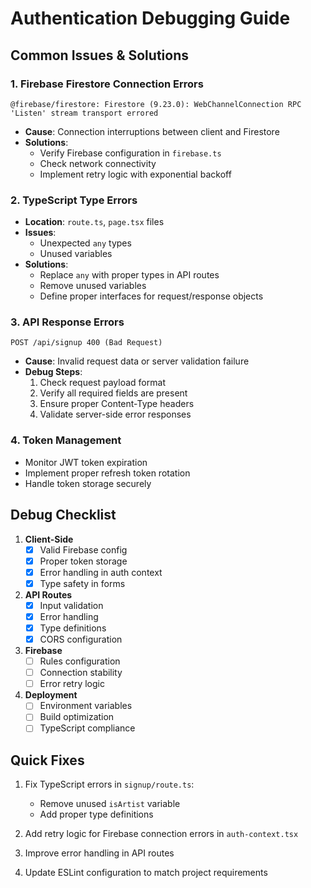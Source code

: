
# Authentication Debugging Guide

## Common Issues & Solutions

### 1. Firebase Firestore Connection Errors
```
@firebase/firestore: Firestore (9.23.0): WebChannelConnection RPC 'Listen' stream transport errored
```
- **Cause**: Connection interruptions between client and Firestore
- **Solutions**:
  - Verify Firebase configuration in `firebase.ts`
  - Check network connectivity
  - Implement retry logic with exponential backoff

### 2. TypeScript Type Errors
- **Location**: `route.ts`, `page.tsx` files
- **Issues**:
  - Unexpected `any` types
  - Unused variables
- **Solutions**:
  - Replace `any` with proper types in API routes
  - Remove unused variables
  - Define proper interfaces for request/response objects

### 3. API Response Errors
```
POST /api/signup 400 (Bad Request)
```
- **Cause**: Invalid request data or server validation failure
- **Debug Steps**:
  1. Check request payload format
  2. Verify all required fields are present
  3. Ensure proper Content-Type headers
  4. Validate server-side error responses

### 4. Token Management
- Monitor JWT token expiration
- Implement proper refresh token rotation
- Handle token storage securely

## Debug Checklist

1. **Client-Side**
   - [x] Valid Firebase config
   - [x] Proper token storage
   - [x] Error handling in auth context
   - [x] Type safety in forms

2. **API Routes**
   - [x] Input validation
   - [x] Error handling
   - [x] Type definitions
   - [x] CORS configuration

3. **Firebase**
   - [ ] Rules configuration
   - [ ] Connection stability
   - [ ] Error retry logic

4. **Deployment**
   - [ ] Environment variables
   - [ ] Build optimization
   - [ ] TypeScript compliance

## Quick Fixes

1. Fix TypeScript errors in `signup/route.ts`:
   - Remove unused `isArtist` variable
   - Add proper type definitions

2. Add retry logic for Firebase connection errors in `auth-context.tsx`

3. Improve error handling in API routes

4. Update ESLint configuration to match project requirements
